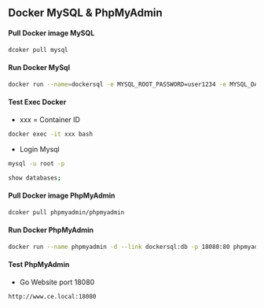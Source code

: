 ## Docker MySQL & PhpMyAdmin
#### Pull Docker image MySQL
```bash
dcoker pull mysql
```

#### Run Docker MySql
```bash
docker run --name=dockersql -e MYSQL_ROOT_PASSWORD=user1234 -e MYSQL_DATABASE=CeUser -p 13306:3306 -d mysql
```

#### Test Exec Docker
* xxx = Container ID
```bash
docker exec -it xxx bash
```
* Login Mysql
```bash
mysql -u root -p
```
```bash
show databases;
```

#### Pull Docker image PhpMyAdmin
```bash
dcoker pull phpmyadmin/phpmyadmin
```

#### Run Docker PhpMyAdmin
```bash
docker run --name phpmyadmin -d --link dockersql:db -p 18080:80 phpmyadmin/phpmyadmin
```

#### Test PhpMyAdmin
* Go Website port 18080
```bash
http://www.ce.local:18080
```
